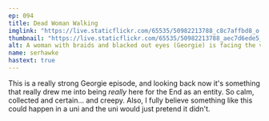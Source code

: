 ```yaml
---
ep: 094
title: Dead Woman Walking
imglink: "https://live.staticflickr.com/65535/50982213788_c8c7affbd8_o.jpg"
thumbnail: "https://live.staticflickr.com/65535/50982213788_aec7d6ede5_q.jpg"
alt: A woman with braids and blacked out eyes (Georgie) is facing the viewer and being whispered to by a black silhouette with blank eyes. Text between them reads: "the moment that you die will feel exactly the same as this one."
name: serhawke
hastext: true
---
```

This is a really strong Georgie episode, and looking back now it's something that really drew me into being *really* here for the End as an entity. So calm, collected and certain... and creepy. Also, I fully believe something like this could happen in a uni and the uni would just pretend it didn't.